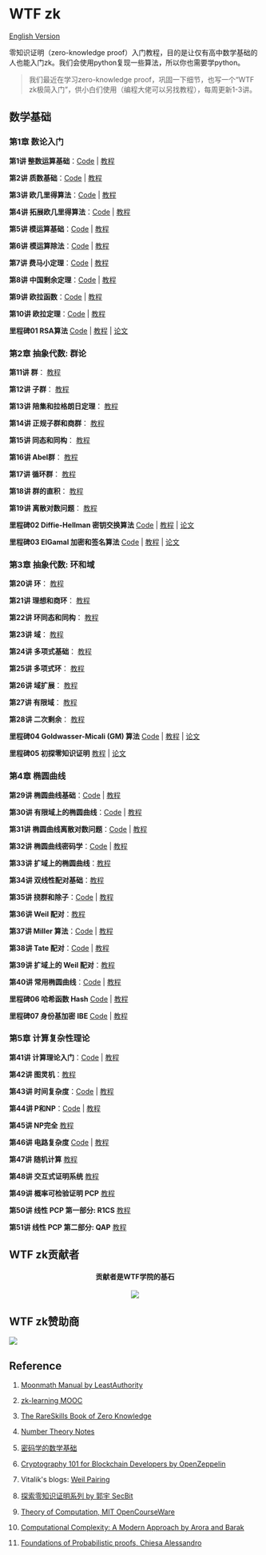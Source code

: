 # WTF zk

[English Version](https://github.com/WTFAcademy/WTF-zk/blob/main/Languages/en/README.md)

零知识证明（zero-knowledge proof）入门教程，目的是让仅有高中数学基础的人也能入门zk。我们会使用python复现一些算法，所以你也需要学python。

> 我们最近在学习zero-knowledge proof，巩固一下细节，也写一个“WTF zk极简入门”，供小白们使用（编程大佬可以另找教程），每周更新1-3讲。

## 数学基础

### 第1章 数论入门

**第1讲 整数运算基础**：[Code](./01_Integer/Integer.ipynb) | [教程](./01_Integer/readme.md) 

**第2讲 质数基础**：[Code](./02_Prime/Prime.ipynb) | [教程](./02_Prime/readme.md) 

**第3讲 欧几里得算法**：[Code](./03_Euclidean/Euclidean.ipynb) | [教程](./03_Euclidean/readme.md) 

**第4讲 拓展欧几里得算法**：[Code](./04_EEA/EEA.ipynb) | [教程](./04_EEA/readme.md) 

**第5讲 模运算基础**：[Code](./05_Modular/Modular.ipynb) | [教程](./05_Modular/readme.md) 

**第6讲 模运算除法**：[Code](./06_Division/Division.ipynb) | [教程](./06_Division/readme.md) 

**第7讲 费马小定理**：[Code](./07_Exp/Exp.ipynb) | [教程](./07_Exp/readme.md) 

**第8讲 中国剩余定理**：[Code](./08_Remainder/Remainder.ipynb) | [教程](./08_Remainder/readme.md) 

**第9讲 欧拉函数**：[Code](./09_Unit/Unit.ipynb) | [教程](./09_Unit/readme.md) 

**第10讲 欧拉定理**：[Code](./10_Euler/Euler.ipynb) | [教程](./10_Euler/readme.md) 

**里程碑01 RSA算法** [Code](./MS01_RSA/RSA.ipynb) | [教程](./MS01_RSA/readme.md) | [论文](./papers/RSA_paper.pdf)

### 第2章 抽象代数: 群论

**第11讲 群**： [教程](./11_Group/readme.md) 

**第12讲 子群**： [教程](./12_Subgroup/readme.md) 

**第13讲 陪集和拉格朗日定理**： [教程](./13_Coset/readme.md) 

**第14讲 正规子群和商群**： [教程](./14_Quotient/readme.md) 

**第15讲 同态和同构**： [教程](./15_Homomorphism/readme.md) 

**第16讲 Abel群**： [教程](./16_Abel/readme.md) 

**第17讲 循环群**： [教程](./17_Cyclic/readme.md) 

**第18讲 群的直积**： [教程](./18_DirectProduct/readme.md) 

**第19讲 离散对数问题**： [教程](./19_DLP/readme.md) 

**里程碑02 Diffie-Hellman 密钥交换算法** [Code](./MS02_DH/Difie_Hellman.ipynb) | [教程](./MS02_DH/readme.md) | [论文](./papers/Diffie_Hellman.pdf)

**里程碑03 ElGamal 加密和签名算法** [Code](./MS03_ElGamal/ElGamal.ipynb) | [教程](./MS03_ElGamal/readme.md) | [论文](./papers/ElGamal.pdf)

### 第3章 抽象代数: 环和域

**第20讲 环**： [教程](./20_Ring/readme.md) 

**第21讲 理想和商环**： [教程](./21_Ideal/readme.md) 

**第22讲 环同态和同构**： [教程](./22_RingHomo/readme.md) 

**第23讲 域**： [教程](./23_Field/readme.md) 

**第24讲 多项式基础**： [教程](./24_Polynomial/readme.md) 

**第25讲 多项式环**： [教程](./25_PolyRing/readme.md) 

**第26讲 域扩展**： [教程](./26_FieldExtension/readme.md) 

**第27讲 有限域**： [教程](./27_GaloisField/readme.md) 

**第28讲 二次剩余**： [教程](./28_Quadratic/readme.md) 

**里程碑04 Goldwasser-Micali (GM) 算法** [Code](./MS04_ProbEncryption/GM.ipynb) | [教程](./MS04_ProbEncryption/readme.md) | [论文](./papers/Probabilistic_Encryption.pdf)

**里程碑05 初探零知识证明** [教程](./MS05_zkExample/readme.md) | [论文](./papers/The_Knowledge_Complexity_Of_Interactive_Proof_Systems.pdf)

### 第4章 椭圆曲线

**第29讲 椭圆曲线基础**：[Code](./29_EllipticCurve/EllipticCurve.ipynb) | [教程](./29_EllipticCurve/readme.md) 

**第30讲 有限域上的椭圆曲线**：[Code](./30_FiniteEC/FiniteEC.ipynb) | [教程](./30_FiniteEC/readme.md) 

**第31讲 椭圆曲线离散对数问题**：[Code](./31_ECDLP/ECDLP.ipynb) | [教程](./31_ECDLP/readme.md) 

**第32讲 椭圆曲线密码学**：[Code](./32_ECC/ECC.ipynb) | [教程](./32_ECC/readme.md) 

**第33讲 扩域上的椭圆曲线**：[教程](./33_ECExtension/readme.md) 

**第34讲 双线性配对基础**：[教程](./34_Pairing/readme.md) 

**第35讲 挠群和除子**：[Code](./35_TorsionGroup/TorsionGroup.sage) | [教程](./35_TorsionGroup/readme.md) 

**第36讲 Weil 配对**：[教程](./36_WeilPairing/readme.md) 

**第37讲 Miller 算法**：[Code](./37_MillerAlgo/WeilPairing.sage) | [教程](./37_MillerAlgo/readme.md) 

**第38讲 Tate 配对**：[Code](./38_TatePairing/Ate.ipynb) | [教程](./38_TatePairing/readme.md) 

**第39讲 扩域上的 Weil 配对**：[教程](./39_PairingExtension/readme.md) 

**第40讲 常用椭圆曲线**：[Code](./40_PopularCurves/40_PopularCurves.ipynb) | [教程](./40_PopularCurves/readme.md) 

**里程碑06 哈希函数 Hash** [Code](./MS06_Hash/Hash.ipynb) | [教程](./MS06_Hash/readme.md)

**里程碑07 身份基加密 IBE** [Code](./MS07_IBE/IBE.ipynb) | [教程](./MS07_IBE/readme.md)

### 第5章 计算复杂性理论

**第41讲 计算理论入门**：[Code](./41_Computation/41_Computation.ipynb) | [教程](./41_Computation/readme.md) 

**第42讲 图灵机**：[教程](./42_TuringMachine/readme.md) 

**第43讲 时间复杂度**：[Code](./43_Complexity/43_Complexity.ipynb) | [教程](./43_Complexity/readme.md) 

**第44讲 P和NP**：[Code](./44_PandNP/PandNP.ipynb) | [教程](./44_PandNP/readme.md) 

**第45讲 NP完全** [教程](./45_NPComplete/readme.md) 

**第46讲 电路复杂度** [Code](./46_CircuitComplexity/CircuitComplexity.ipynb) | [教程](./46_CircuitComplexity/readme.md) 

**第47讲 随机计算** [教程](./47_ProbComputation/readme.md) 

**第48讲 交互式证明系统** [教程](./48_InteractiveProof/readme.md) 

**第49讲 概率可检验证明 PCP** [教程](./49_PCP/readme.md) 

**第50讲 线性 PCP 第一部分: R1CS** [教程](./50_R1CS/readme.md)

**第51讲 线性 PCP 第二部分: QAP** [教程](./51_QAP/readme.md)

## WTF zk贡献者
<div align="center">
  <h4 align="center">
    贡献者是WTF学院的基石
  </h4>
  <a href="https://github.com/WTFAcademy/WTF-zk/graphs/contributors">
    <img src="https://contrib.rocks/image?repo=WTFAcademy/WTF-zk" />
  </a>
</div>

## WTF zk赞助商

![](./img/full_logo_zksync-black.png)

## Reference

1. [Moonmath Manual by LeastAuthority](https://github.com/LeastAuthority/moonmath-manual)

2. [zk-learning MOOC](https://zk-learning.org/)

3. [The RareSkills Book of Zero Knowledge](https://www.rareskills.io/zk-book)

4. [Number Theory Notes](https://crypto.stanford.edu/pbc/notes/numbertheory/)

5. [密码学的数学基础](https://space.bilibili.com/552018206/channel/collectiondetail?sid=436262)

6. [Cryptography 101 for Blockchain Developers by OpenZeppelin](https://www.youtube.com/watch?v=9TFEBuANioo)

7. Vitalik's blogs: [Weil Pairing](https://medium.com/@VitalikButerin/exploring-elliptic-curve-pairings-c73c1864e627)

8. [探索零知识证明系列 by 郭宇 SecBit](https://github.com/sec-bit/learning-zkp/tree/master)

9. [Theory of Computation, MIT OpenCourseWare](https://ocw.mit.edu/courses/18-404j-theory-of-computation-fall-2020/)

10. [Computational Complexity: A Modern Approach by Arora and Barak](https://www.cs.princeton.edu/theory/complexity/)

11. [Foundations of Probabilistic proofs, Chiesa Alessandro](https://ic-people.epfl.ch/~achiesa/classes/CS294-F2020.html)